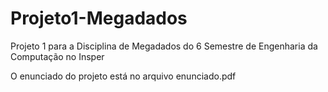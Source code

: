 # Projeto1-Megadados
Projeto 1 para a Disciplina de Megadados do 6 Semestre de Engenharia da Computação no Insper

O enunciado do projeto está no arquivo enunciado.pdf
